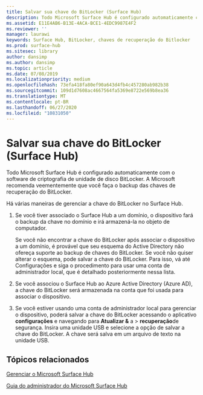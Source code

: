 ```yaml
---
title: Salvar sua chave do BitLocker (Surface Hub)
description: Todo Microsoft Surface Hub é configurado automaticamente com o software de criptografia de unidade de disco BitLocker. A Microsoft recomenda veementemente que você faça o backup das chaves de recuperação do BitLocker.
ms.assetid: E11E4AB6-B13E-4ACA-BCE1-4EDC9987E4F2
ms.reviewer: ''
manager: laurawi
keywords: Surface Hub, BitLocker, chaves de recuperação do Bitlocker
ms.prod: surface-hub
ms.sitesec: library
author: dansimp
ms.author: dansimp
ms.topic: article
ms.date: 07/08/2019
ms.localizationpriority: medium
ms.openlocfilehash: 73efa418fa80ef90a643d4fb4c457280ab982b38
ms.sourcegitcommit: 109d1d7608ac4667564fa5369e8722e569b8ea36
ms.translationtype: MT
ms.contentlocale: pt-BR
ms.lasthandoff: 06/27/2020
ms.locfileid: "10831050"
---
```

# Salvar sua chave do BitLocker (Surface Hub)


Todo Microsoft Surface Hub é configurado automaticamente com o software de criptografia de unidade de disco BitLocker. A Microsoft recomenda veementemente que você faça o backup das chaves de recuperação do BitLocker.

Há várias maneiras de gerenciar a chave do BitLocker no Surface Hub.

1.  Se você tiver associado o Surface Hub a um domínio, o dispositivo fará o backup da chave no domínio e irá armazená-la no objeto de computador.

    Se você não encontrar a chave do BitLocker após associar o dispositivo a um domínio, é provável que seu esquema do Active Directory não ofereça suporte ao backup de chaves do BitLocker. Se você não quiser alterar o esquema, pode salvar a chave do BitLocker. Para isso, vá até Configurações e siga o procedimento para usar uma conta de administrador local, que é detalhado posteriormente nessa lista.

2.  Se você associou o Surface Hub ao Azure Active Directory (Azure AD), a chave do BitLocker será armazenada na conta que foi usada para associar o dispositivo.

3.  Se você estiver usando uma conta de administrador local para gerenciar o dispositivo, poderá salvar a chave do BitLocker acessando o aplicativo **configurações** e navegando para **Atualizar &** a &gt; **recuperação**de segurança. Insira uma unidade USB e selecione a opção de salvar a chave do BitLocker. A chave será salva em um arquivo de texto na unidade USB.


## Tópicos relacionados

[Gerenciar o Microsoft Surface Hub](manage-surface-hub.md)

[Guia do administrador do Microsoft Surface Hub](surface-hub-administrators-guide.md)

 

 





